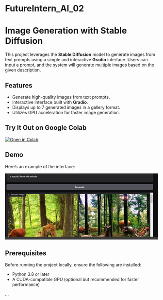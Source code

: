 # FutureIntern_AI_02

# Image Generation with Stable Diffusion

This project leverages the **Stable Diffusion** model to generate images from text prompts using a simple and interactive **Gradio** interface. Users can input a prompt, and the system will generate multiple images based on the given description.

## Features
- Generate high-quality images from text prompts.
- Interactive interface built with **Gradio**.
- Displays up to 7 generated images in a gallery format.
- Utilizes GPU acceleration for faster image generation.

## Try It Out on Google Colab
[![Open in Colab](https://colab.research.google.com/assets/colab-badge.svg)](https://colab.research.google.com/drive/1CJP3sF7mBgGqgs1LeT7IBvMSIM3nQMkt?usp=sharing)

## Demo
Here’s an example of the interface:

![Interface Preview](image.png)

## Prerequisites
Before running the project locally, ensure the following are installed:
- Python 3.8 or later
- A CUDA-compatible GPU (optional but recommended for faster performance)

...

